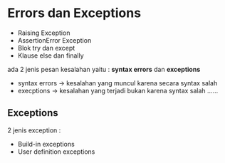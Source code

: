 # Errors dan Exceptions

* Raising Exception
* AssertionError Exception
* Blok try dan except
* Klause else dan finally

ada 2 jenis pesan kesalahan yaitu : **syntax errors** dan **exceptions**
- syntax errors -> kesalahan yang muncul karena secara syntax salah
- execptions -> kesalahan yang terjadi bukan karena syntax salah ......

## Exceptions
2 jenis exception :
- Build-in exceptions
- User definition  exceptions



